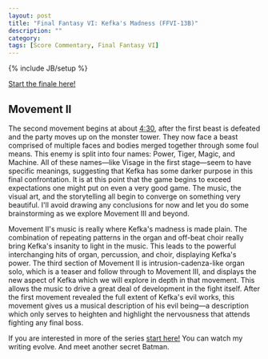 ```yaml
---
layout: post
title: "Final Fantasy VI: Kefka's Madness (FFVI-13B)"
description: ""
category: 
tags: [Score Commentary, Final Fantasy VI]
---
```

{% include JB/setup %}

[Start the finale here!](http://zachberglund.com/2014/07/06/ffvi-thirteen/)

## Movement II

The second movement begins at about [4:30](http://youtu.be/JbXVNKtmWnc?t=4m30s), after the first beast is defeated and the party moves up on the monster tower. They now face a beast comprised of multiple faces and bodies merged together through some foul means. This enemy is split into four names: Power, Tiger, Magic, and Machine. All of these names—like Visage in the first stage—seem to have specific meanings, suggesting that Kefka has some darker purpose in this final confrontation. It is at this point that the game begins to exceed expectations one might put on even a very good game. The music, the visual art, and the storytelling all begin to converge on something very beautiful. I'll avoid drawing any conclusions for now and let you do some brainstorming as we explore Movement III and beyond.

Movement II's music is really where Kefka's madness is made plain. The combination of repeating patterns in the organ and off-beat choir really bring Kefka's insanity to light in the music. This leads to the powerful interchanging hits of organ, percussion, and choir, displaying Kefka's power. The third section of Movement II is intrusion-cadenza-like organ solo, which is a teaser and follow through to Movement III, and displays the new aspect of Kefka which we will explore in depth in that movement. This allows the music to drive a great deal of development in the fight itself. After the first movement revealed the full extent of Kefka's evil works, this movement gives us a musical description of his evil being—a description which only serves to heighten and highlight the nervousness that attends fighting any final boss.


If you are interested in more of the series [start here!](http://zachberglund.com/2013/06/23/ffvi-one/) You can watch my writing evolve. And meet another secret Batman.